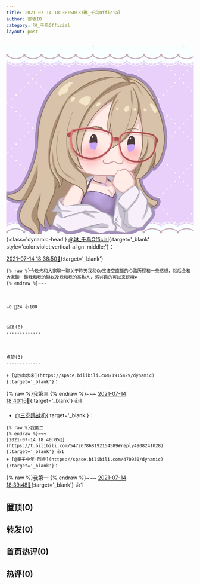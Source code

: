 ```yaml
---
title: 2021-07-14 18:38:50(3)琳_千鸟Official
author: 御坂IO
category: 琳_千鸟Official
layout: post
---
```


![img](/images/c0a88f85ebd0d056f37b114e0748e69556c8b488.jpg){:class='dynamic-head'}
[@琳_千鸟Official](https://space.bilibili.com/1620923329/dynamic){:target='_blank' style='color:violet;vertical-align: middle;'}：

[2021-07-14 18:38:50🔗](https://t.bilibili.com/547267868192154589){:target='_blank'}

~~~
{% raw %}今晚先和大家聊一聊关于昨天我和Co宝虚空直播的心路历程和一些感想，然后会和大家聊一聊我和我的琳以及我和我的系琳人，感兴趣的可以来玩哦❤️
{% endraw %}~~~



↪️0 💬24 👍100


回复(0)
-------------



点赞(3)
-------------

+ [@炒出水来](https://space.bilibili.com/1915429/dynamic){:target='_blank'}：
~~~
{% raw %}我第三
{% endraw %}~~~
[2021-07-14 18:40:16🔗](https://t.bilibili.com/547267868192154589#reply4908236587){:target='_blank'} 👍1
+ [@三岁跳战机](https://space.bilibili.com/150588505/dynamic){:target='_blank'}：
~~~
{% raw %}我第二
{% endraw %}~~~
[2021-07-14 18:40:05🔗](https://t.bilibili.com/547267868192154589#reply4908241028){:target='_blank'} 👍1
+ [@量子中年-阿睿](https://space.bilibili.com/470930/dynamic){:target='_blank'}：
~~~
{% raw %}我第一
{% endraw %}~~~
[2021-07-14 18:39:48🔗](https://t.bilibili.com/547267868192154589#reply4908231994){:target='_blank'} 👍1


置顶(0)
-------------



转发(0)
-------------



首页热评(0)
-------------



热评(0)
-------------




